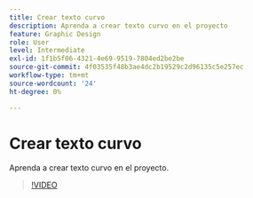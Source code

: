 ```yaml
---
title: Crear texto curvo
description: Aprenda a crear texto curvo en el proyecto
feature: Graphic Design
role: User
level: Intermediate
exl-id: 1f1b5f06-4321-4e69-9519-7804ed2be2be
source-git-commit: 4f03535f48b3ae4dc2b19529c2d96135c5e257ec
workflow-type: tm+mt
source-wordcount: '24'
ht-degree: 0%

---
```


# Crear texto curvo

Aprenda a crear texto curvo en el proyecto.

>[!VIDEO](https://video.tv.adobe.com/v/3420224?quality=12&learn=on&hidetitle=true)
